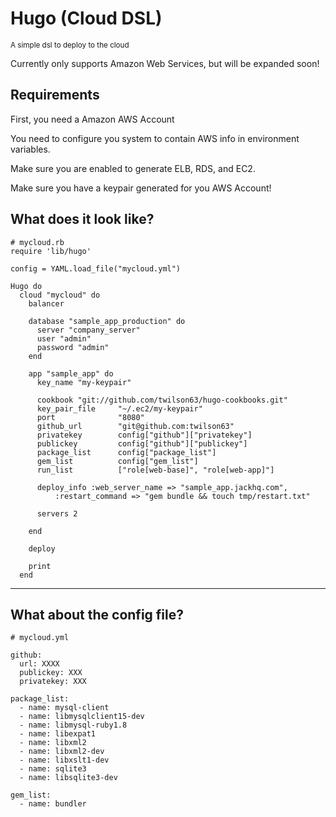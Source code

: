 # Hugo (Cloud DSL)
<small>A simple dsl to deploy to the cloud</small>

Currently only supports Amazon Web Services, but will be expanded soon!

## Requirements

First, you need a Amazon AWS Account

You need to configure you system to contain AWS info in environment variables.

Make sure you are enabled to generate ELB, RDS, and EC2.

Make sure you have a keypair generated for you AWS Account!

## What does it look like?

    # mycloud.rb
    require 'lib/hugo'

    config = YAML.load_file("mycloud.yml")
    
    Hugo do
      cloud "mycloud" do
        balancer
        
        database "sample_app_production" do
          server "company_server"
          user "admin"
          password "admin"
        end
        
        app "sample_app" do
          key_name "my-keypair"
          
          cookbook "git://github.com/twilson63/hugo-cookbooks.git"          
          key_pair_file     "~/.ec2/my-keypair"
          port              "8080"
          github_url        "git@github.com:twilson63"
          privatekey        config["github"]["privatekey"]
          publickey         config["github"]["publickey"]
          package_list      config["package_list"]
          gem_list          config["gem_list"]
          run_list          ["role[web-base]", "role[web-app]"]
          
          deploy_info :web_server_name => "sample_app.jackhq.com",
              :restart_command => "gem bundle && touch tmp/restart.txt" 

          servers 2
          
        end
        
        deploy
        
        print
      end

---

## What about the config file?

    # mycloud.yml
    
    github:
      url: XXXX
      publickey: XXX
      privatekey: XXX

    package_list:
      - name: mysql-client
      - name: libmysqlclient15-dev    
      - name: libmysql-ruby1.8
      - name: libexpat1
      - name: libxml2
      - name: libxml2-dev
      - name: libxslt1-dev
      - name: sqlite3
      - name: libsqlite3-dev

    gem_list:
      - name: bundler
    
    